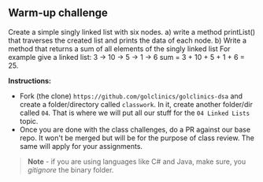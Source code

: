 ## Warm-up challenge

Create a simple singly linked list with six nodes. 
a) write a method printList() that traverses the created list and prints the data of each node.
b) Write a method that returns a sum of all elements of the singly linked list
    For example give a linked list: 3 -> 10 -> 5 -> 1 -> 6
    sum = 3 + 10 + 5 + 1 + 6 = 25.

**Instructions:**
- Fork (the clone) `https://github.com/golclinics/golclinics-dsa` and create a folder/directory called
`classwork`. In it, create another folder/dir called `04`. That is where we will put all our
stuff for the `04 Linked Lists` topic.
- Once you are done with the class challenges, do a PR against our base repo. It won't be merged but will be for the purpose of class review. The same will apply for your assignments.

> **Note** - if you are using languages like C# and Java, make sure, you _gitignore_ the binary folder.
